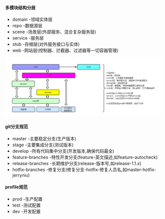 #### 多模块结构分层
* domain -领域实体层
* repo -数据源层
* scene -场景层(外部服务、混合复杂服务层)
* service -服务层
* stub -存根层(对外服务接口与实体)
* web -网站层(控制器、拦截器、过滤器等一切容器管理)

![](docs/codeLayer.jpg)

#### git分支规范
* master -主要稳定分支(生产版本)
* stage -主要集成分支(测试版本)
* develop -所有代码集中分支(开发版本,确保代码最全)
* feature-branches -特性开发分支(feature-英文描述,如feature-autocheck)
* release-branches -长期维护分支(release-版本号,如release-1.1.x)
* hotfix-branches -修复分支(修复分支-hotfix-修复人员名,如master-hotfix-jerryniu)

#### profile规范
* prod -生产配置
* test -测试配置
* dev -开发配置